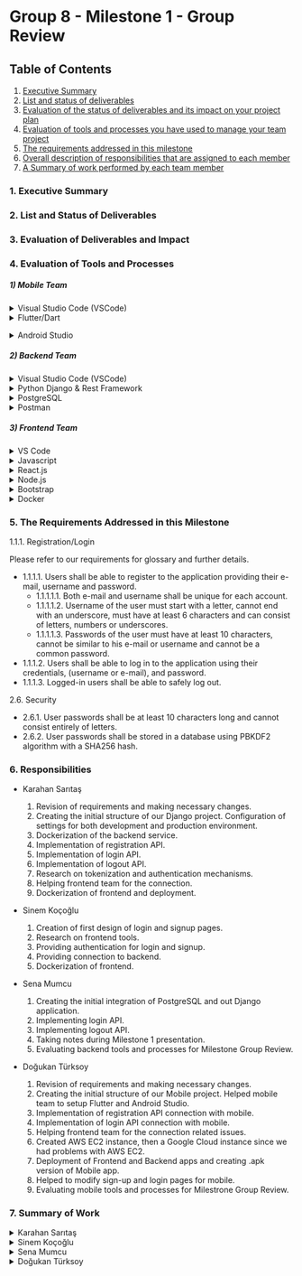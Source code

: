 # Group 8 - Milestone 1 - Group Review

## Table of Contents
1. [Executive Summary](#1-executive-summary)
2. [List and status of deliverables](#2-list-and-status-of-deliverables)
3. [Evaluation of the status of deliverables and its impact on your project plan](#3-evaluation-of-deliverables-and-impact)
4. [Evaluation of tools and processes you have used to manage your team project](#4-evaluation-of-tools-and-processes)
5. [The requirements addressed in this milestone](#5-the-requirements-addressed-in-this-milestone)
6. [Overall description of responsibilities that are assigned to each member](#6-responsibilities)
7. [A Summary of work performed by each team member](#7-summary-of-work)

### 1. Executive Summary







### 2. List and Status of Deliverables




### 3. Evaluation of Deliverables and Impact




### 4. Evaluation of Tools and Processes




##### 1) Mobile Team
<details>
    <summary> Visual Studio Code (VSCode) </summary>
    
  Visual Studio Code is a commonly used IDE to develop applications with most programming languages. It is lightweight and it has a perfect interface for viewing folders, splitting screen and using terminals. We used some very useful Visual Studio Code extensions. Mobile team used flutter/dart extension, Frontend team used React extension and Backend team used Django extension for their development. Also all teams are used extensions for Git to push/pull operations and Docker extension to track container activities. We also managed SSH connection with our deployment environment via Remote extension of VSCode. 
 </details>    
<details>
       <summary>  Flutter/Dart  </summary>
    
   Before researching mobile frameworks, we decided not to use Java since it is harder to deal with errors in this language in our sense. We came up with 2 alternatives, React Native and Flutter. Our team had little experience with JavaScript, so decided to go with *Flutter*. Flutter is created by Google. It uses Dart as the programming language, which is very similar to Java in terms of syntax. Flutter has lots of official and unofficial resources. Flutter has a perfect VSCode plugin, it helps a lot at developing processes. Also it has a feature called “hot reload”, you don’t need to restart Flutter application again and again when you change the code, except in some structural cases. This feature also speeded up our development.  
    </details>    
<details>
       <summary> Android Studio  </summary>
    
  Android Studio is a commonly used IDE for Android developers. Since VSCode has great plugins for Git, Docker etc. and our team is accustomed with VSCode, we used Android Studio only to create and start an Android Virtual Device (as known as Emulator). When we start the emulator, the flutter application runs on this emulator automatically.
    </details>    
##### 2) Backend Team

<details>
    <summary> Visual Studio Code (VSCode) </summary>
    We used Visual Studio Code as our IDE for the development. With its extensions for Python and for Github, VSCode enabled the backend team write code easily. It also provided smart code completion, on-the-fly error checking which overall helped us focus on the implementation.
</details>

<details>
    <summary> Python Django & Rest Framework </summary>
 To implement the backend of our web application we used Django framework which provides many built-in function that helped the backend team implement the web application easily. We could integrate the application with PostgreSQL without any issues and additional code fabric. With the help of migration files we were able to create models and switch between different databases.
    
We decided to use Django Rest framework because of its flexibility. With Django framework, Rest is one of the most used frameworks for web applications. That is why there is a big community online and we got a lot of support from the community with explanation videos, error messages etc. We were able to use knox and implement logout API endpoint in one line of code easily.
</details>

<details>
    <summary> PostgreSQL </summary>
    PostgreSQL is an open-source object-relational database system that supports both relational and non-relational querying. It supports the programming language that we used (Python) and we were able to integrate out Django application with our database. There is also a big support community online that use PostgreSQL with Django applications, thus we could get help from online videos while working on DB-app connection. PostgreSQL is also reliable and secure which helped us focus on implementation rather than possible security issues that we could face.
    
</details>

<details>
    <summary> Postman </summary>
During API testing, we used Postman frequently because it offers an easy user interface and allows us send calls to out API functions. It also supports different types of inputs which made our job easier, we could send data in the same format overall. 
</details>


##### 3) Frontend Team
   
<details>
       <summary>  VS Code  </summary>
    Microsoft Visual Studio Code is an useful editor to manage the project with backend side because we can run both sides on the same window when we want to test if frontend and backend connected successfully. Also, it is easy to install extensions such as Eslint used to find and fix problems in javascript code and Prettier that is a code formatter. What's more, VS code is convenient to carry out git management. 
</details> 
<details>
       <summary> Javascript   </summary>
    We prefer using javascript for frontend because we are familiar with React.js library a little. It is beginner-friendly and there are a lot of resources related to it available on the internet. Also, it is compatible with Node.js to develop an web application. 
    </details> 
    <details>
       <summary> React.js  </summary>
    It is an open source library that makes it easier to develop user interfaces. It has many features such as hooks, states etc. which provides capability to develop featured user interfaces.
    </details> 
    <details>
       <summary> Node.js   </summary>
    It is a framework to develop web applications using backend API services. By its package manager, it is easy to see modules installed for the project properly. Besides, it benefits from javascript interpreters. In development of frontend applications, using javascript with react.js and node.js is very common. That's way, there are many resources on the internet to find a solution for possible errors we encounter in the process of development.
    </details> 
    <details>
       <summary> Bootstrap   </summary>
    It is an open source frontend development css framework providing pre-defined design templates, syntax, and css classes for components. We benefit from these templates and make improvements on them to design our user interfaces.
    </details> 
    <details>
       <summary> Docker   </summary>
    We have to dockerize the frontend to automate deployment by using Docker Desktop. Dockerization files work well in local, but in the process of deployment an error occured related to extensive amount of browser cache. We will try to solve that problem as soon as possible to make deployment process faster and free of error.
    </details> 
    
### 5. The Requirements Addressed in this Milestone
<summary>1.1.1. Registration/Login</summary>

Please refer to our requirements for glossary and further details.

* 1.1.1.1. Users shall be able to register to the application providing their e-mail, username and password.
   * 1.1.1.1.1. Both e-mail and username shall be unique for each account. 
   * 1.1.1.1.2. Username of the user must start with a letter, cannot end with an underscore, must have at least 6 characters and can consist of letters, numbers or underscores.
   * 1.1.1.1.3. Passwords of the user must have at least 10 characters, cannot be similar to his e-mail or username and cannot be a common password. 
* 1.1.1.2. Users shall be able to log in to the application using their credentials, (username or e-mail), and password.
* 1.1.1.3. Logged-in users shall be able to safely log out.
<summary> 2.6. Security</summary>

* 2.6.1. User passwords shall be at least 10 characters long and cannot consist entirely of letters.
* 2.6.2. User passwords shall be stored in a database using PBKDF2 algorithm with a SHA256 hash.

### 6. Responsibilities

* Karahan Sarıtaş

  1. Revision of requirements and making necessary changes.
  2. Creating the initial structure of our Django project. Configuration of settings for both development and production environment.
  3. Dockerization of the backend service.
  5. Implementation of registration API.
  6. Implementation of login API.
  7. Implementation of logout API.
  8. Research on tokenization and authentication mechanisms.
  9. Helping frontend team for the connection.
  10. Dockerization of frontend and deployment.
  
* Sinem Koçoğlu

    1. Creation of first design of login and signup pages.
    2. Research on frontend tools.
    3. Providing authentication for login and signup.
    4. Providing connection to backend.
    5. Dockerization of frontend.

* Sena Mumcu
    
    1. Creating the initial integration of PostgreSQL and out Django application.
    2. Implementing login API.
    3. Implementing logout API. 
    4. Taking notes during Milestone 1 presentation.
    5. Evaluating backend tools and processes for Milestone Group Review.

* Doğukan Türksoy

    1. Revision of requirements and making necessary changes.
    2. Creating the initial structure of our Mobile project. Helped mobile team to setup Flutter and Android Studio.
    3. Implementation of registration API connection with mobile.
    4. Implementation of login API connection with mobile.
    5. Helping frontend team for the connection related issues.
    6. Created AWS EC2 instance, then a Google Cloud instance since we had problems with AWS EC2.
    7. Deployment of Frontend and Backend apps and creating .apk version of Mobile app.
    8. Helped to modify sign-up and login pages for mobile. 
    9. Evaluating mobile tools and processes for Milestrone Group Review.
    
### 7. Summary of Work

<details>
    <summary> Karahan Sarıtaş </summary>

|  Task Type   | Task Description   | Related Link(s) |
 |  :----:        |  :----:    |  :----: |
 |  Planning |  Attended weekly meeting #1. I introduced our Github repository to our new friend and <br>talked about what we have been up to in the previous course in general.    | [Weekly Meeting #1](https://github.com/bounswe/bounswe2022group8/wiki/Week-1-Meeting-Notes-1) |
 | Communication | Set up the Discord channel for CmpE451  |  [#154](https://github.com/bounswe/bounswe2022group8/issues/154)|
 | Communication | Update the communication plan. |  [#159](https://github.com/bounswe/bounswe2022group8/issues/159) |
|  Planning |  Attended weekly meeting #2 and weekly meeting #3.    |  [Weekly Meeting #2](https://github.com/bounswe/bounswe2022group8/wiki/Week-2-Meeting-%232), [Weekly Meeting #3](https://github.com/bounswe/bounswe2022group8/wiki/Week-2--Meeting-Notes-3) |
 | Documentation | Documentation of our weekly meeting notes.  | [#160](https://github.com/bounswe/bounswe2022group8/issues/160) |
 | Planning | Review the project planning for CmpE451.   | [#161](https://github.com/bounswe/bounswe2022group8/issues/161)|
 | Requirements Elicitation | Review all the requirements to recall our design.  | [#162](https://github.com/bounswe/bounswe2022group8/issues/162)|
 | Requirements Elicitation| Revise the requirements _Notifications_ critically.    | [#163](https://github.com/bounswe/bounswe2022group8/issues/163)|
 | Requirements Elicitation| Revise the requirements _Bidding System_ critically.    | [#166](https://github.com/bounswe/bounswe2022group8/issues/166)|
 | Requirements Elicitation| Revise the requirements _Verification and Level System_ critically.  | [#167](https://github.com/bounswe/bounswe2022group8/issues/167)|
| Communication | Creating an agenda and determining some of <br> the topics we have to discuss in the next meeting. |[Agenda & Questions & Answers](https://github.com/bounswe/bounswe2022group8/wiki/Agenda-&-Questions-&-Answers)| 
| Requirements Elicitation | Made the necessary corrections on _follow_ and _visibility of art item_ features as decided in the meeting. | [#169](https://github.com/bounswe/bounswe2022group8/issues/168), [#172](https://github.com/bounswe/bounswe2022group8/issues/172)|
 |  Planning |  Attended first backend meeting.   |  [BE Week #3 Meeting #1](https://github.com/bounswe/bounswe2022group8/wiki/Week-3-Backend-Meeting-Notes-1) |
 | Documentation | Documentation of our weekly meeting notes.  | [#181](https://github.com/bounswe/bounswe2022group8/issues/181) |
 | Implementation | Made the initials for our Django project. Prepared a detailed _README_ <br> file to make sure that everyone is one the page. | [#179](https://github.com/bounswe/bounswe2022group8/issues/179), [PR](https://github.com/bounswe/bounswe2022group8/pull/180) |
 | Implementation | Dockerized the backend. | [#188](https://github.com/bounswe/bounswe2022group8/issues/188), [PR](https://github.com/bounswe/bounswe2022group8/pull/189) |
 | Implementation & Review | Reviewed the pull request and also made some additions to solve a possible merge conflict.  | [#187](https://github.com/bounswe/bounswe2022group8/issues/187), [PR](https://github.com/bounswe/bounswe2022group8/pull/190) |
 | Implementation | Made some research on Django folder structures and re-organized our directory.  | [#192](https://github.com/bounswe/bounswe2022group8/issues/192), [PR](https://github.com/bounswe/bounswe2022group8/pull/191) |
 | Implementation | Implemented login/logout APIs using tokenization for authentication.  | [#195](https://github.com/bounswe/bounswe2022group8/issues/195), [#199](https://github.com/bounswe/bounswe2022group8/issues/199), [PR](https://github.com/bounswe/bounswe2022group8/pull/200) |
|Implementation| Implemented API for registration.  | [#194](https://github.com/bounswe/bounswe2022group8/issues/194), [PR](https://github.com/bounswe/bounswe2022group8/pull/196) |
| Research | Trying to find out what is tokenization, examining previous repositories, asking people from different teams and googling. (I think we should have learned this concept in CmpE352 along with REST APIs.) | - |
 |  Planning |  Attended weekly meeting #4.      |  [Weekly Meeting #4](https://github.com/bounswe/bounswe2022group8/wiki/Week-4--Meeting-Notes-4) |
 |  Documentation | Prepared the deliverables folder, opened a general issue.    |  [#201](https://github.com/bounswe/bounswe2022group8/issues/201) |
 |  Requirements | Reviewed the signup/login requirements and update them.   |  [#202](https://github.com/bounswe/bounswe2022group8/issues/202) |
| Milestone I Documentation | Added _the requirements addressed in this milestone_ subsection to Milestone document. | [#201](https://github.com/bounswe/bounswe2022group8/issues/201) |
| Implementation| Solved an issue in the dockerized database. | [PR](https://github.com/bounswe/bounswe2022group8/pull/206) |
| Implementation| Configured `CORS` settings in backend and help frontend team use the APIs.  | [#206](https://github.com/bounswe/bounswe2022group8/issues/211), [PR](https://github.com/bounswe/bounswe2022group8/pull/210) |
| Review | Reviewed a PR related to CI/CD (not merged yet) |  [PR](https://github.com/bounswe/bounswe2022group8/pull/215) |
| Implementation | Dockerization of frontend and deployment | [#224](https://github.com/bounswe/bounswe2022group8/issues/224), [PR](https://github.com/bounswe/bounswe2022group8/pull/225) |
|  Planning |  Attended weekly meeting #5.    |  [Weekly Meeting #5](https://github.com/bounswe/bounswe2022group8/wiki/Week-5-Meeting-Notes-5) |
 |  Planning |  Attended backend weekly meeting #2.   |  [BE Weekly Meeting #2](https://github.com/bounswe/bounswe2022group8/wiki/Week-5--BE-Meeting-%232-(02.11.2022)) |
</details>
<details>
    <summary> Sinem Koçoğlu </summary>

|  Task Type   | Task Description   | Related Link(s) |
 |  :----:        |  :----:    |  :----: |
 |  Planning|  Attending weekly meeting on lab session |[Weekly Meeting #1](https://github.com/bounswe/bounswe2022group8/wiki/Week-1-Meeting-Notes-1) |
  |  Review  |  Reviewed meeting notes | [Issue](https://github.com/bounswe/bounswe2022group8/issues/155)|
|  Planning|  Attending week 2 meeting 2  on lab session| [Week2 Meeting #2](https://github.com/bounswe/bounswe2022group8/wiki/Week-2-Meeting-%232) |
 |  Planning|  Attending 2nd meeting on discord | [Week2 Meeting #3](https://github.com/bounswe/bounswe2022group8/wiki/Week-2--Meeting-Notes-3) |
 | Documentation | Documentation of 2nd meeting notes. | [#177](https://github.com/bounswe/bounswe2022group8/issues/177) |
 | Planning | Review the project planning for CmpE451.  |  [#161](https://github.com/bounswe/bounswe2022group8/issues/161)|
 | Requirements Elicitation| Review and revise the requirements _Profile Management_ .  |  [#168](https://github.com/bounswe/bounswe2022group8/issues/168)|
 | Requirements Elicitation|  Review and revise the requirements _Exhibition_ . |   [#169](https://github.com/bounswe/bounswe2022group8/issues/169)|
 | Requirements Elicitation| Clarification in the requirements _Location_    |   [#175](https://github.com/bounswe/bounswe2022group8/issues/175)|
 |  Planning |  Attended first frontend meeting | [Week 3 Meeting 1](https://github.com/bounswe/bounswe2022group8/wiki/Week-3-Frontend-Meeting-Notes-1)    |   
 |  Research |  Research on tools compatible with React.js, Css tutorials, and design ideas. |[#185](https://github.com/bounswe/bounswe2022group8/issues/185)|
 | Implementation | Creation of project and css files for login and signup pages. | [#186](https://github.com/bounswe/bounswe2022group8/issues/186) |
 |  Research and Coding |  Research on dockerization of frontend and dockerize frontend |[#217](https://github.com/bounswe/bounswe2022group8/issues/217) [PR](https://github.com/bounswe/bounswe2022group8/pull/218)|
| Implementation | Authentication for login/logout and signup on frontend. |(no pr available because of manuel merge of the files from branch feature/FE-4 to feature/FE-3) [#203](https://github.com/bounswe/bounswe2022group8/issues/203) |
| Testing | Manuel testing integration of frontend and backend |[#203](https://github.com/bounswe/bounswe2022group8/issues/203) |
</details>

<details>
    <summary> Sena Mumcu </summary>
    
|  Task Type   | Task Description   | Related Link(s) |
|  :----:        |  :----:    |  :----: |
| Planning | Attended online meeting | [Week 2 Meeting 3](https://github.com/bounswe/bounswe2022group8/wiki/Week-2--Meeting-Notes-3) | 
| Planning | Attended team meeting during lab session | [Week 4 Meeting 4](https://github.com/bounswe/bounswe2022group8/wiki/Week-4--Meeting-Notes-4) | 
| Planning | Attended online team meeting | [Week 5 Meeting 5](https://github.com/bounswe/bounswe2022group8/wiki/Week-5-Meeting-Notes-5) |
| Planning | Attended first backend team meeting during lab session | [Week 3 BE Meeting](https://github.com/bounswe/bounswe2022group8/wiki/Week-3-Backend-Meeting-Notes-1) | 
| Planning | Attended online backend team meeting | [Week 5 BE Meeting](https://github.com/bounswe/bounswe2022group8/wiki/Week-5--BE-Meeting-%232-(02.11.2022)) |
| Review | Reviewed changes in use case diagram | [Issue](https://github.com/bounswe/bounswe2022group8/issues/229) |
| MIL - 1 | Evaluated the tools and processes used by backend team until Milestone 1 | [Issue](https://github.com/bounswe/bounswe2022group8/issues/242) |
| Documentation | Documented the API endpoints login and logout in Google Docs |  | 
| Testing | Testing of login and logout API endpoints | [PR](https://github.com/bounswe/bounswe2022group8/pull/200) |
| Backend | Implemented logout API endpoint | [Issue](https://github.com/bounswe/bounswe2022group8/issues/199) , [PR](https://github.com/bounswe/bounswe2022group8/pull/200) |
| Backend | Implemented login API endpoint | [Issue](https://github.com/bounswe/bounswe2022group8/issues/195) , [PR](https://github.com/bounswe/bounswe2022group8/pull/200) |
| Research | Research on PostgreSQL and its integration with Django framework | [Issue](https://github.com/bounswe/bounswe2022group8/issues/182) |  
| Backend | Initial integration of database and web application | [Issue](https://github.com/bounswe/bounswe2022group8/issues/182) , [PR](https://github.com/bounswe/bounswe2022group8/pull/183) |

</details>

<details>
    <summary> Doğukan Türksoy </summary>
    
|  Task Type   | Task Description |  Time Spent    | Related Link(s) |
|  :----: |  :----:       |  :----:   |  :----: |
 |  Planning |  Attended weekly meeting #2 and weekly meeting #3.    |  3 hour 45 minutes  |  [Weekly Meeting #2](https://github.com/bounswe/bounswe2022group8/wiki/Week-2-Meeting-%232), [Weekly Meeting #3](https://github.com/bounswe/bounswe2022group8/wiki/Week-2--Meeting-Notes-3) |
 | Documentation | Documentation of our weekly meeting notes. | 20 minutes | [#160](https://github.com/bounswe/bounswe2022group8/issues/160) |
 | Requirements Elicitation | Review all the requirements to recall our design.  | 20 minutes | [#162](https://github.com/bounswe/bounswe2022group8/issues/162)|
 | Requirements Elicitation| Revise the requirements Registration/Login   | 30 minutes |
 | Requirements Elicitation| Revise the requirements _Copyright Infringement_   | 30 minutes  | [#178](https://github.com/bounswe/bounswe2022group8/issues/178)|
| Requirements Elicitation | Made the necessary corrections on _Copyright Infringement_ feature as decided in the meeting. | 20 minutes | [#178](https://github.com/bounswe/bounswe2022group8/issues/178)
| Research | Research about the tools we can use as Mobile team. | 60 minutes | 
 |  Planning |  Attended Week 3 Mobile Meeting #1.    |  1 hour 30 minutes  |  [Weekly Meeting #2](https://github.com/bounswe/bounswe2022group8/wiki/Week-3-Mobile-Meeting-Notes-1)
 | Implementation | Install and setup Flutter, Android Studio and run a basic application on emulator. | 120 minutes | [Weekly Meeting #2](https://github.com/bounswe/bounswe2022group8/wiki/Week-3-Mobile-Meeting-Notes-1) |
 | Implementation | Started to implement Register/Login system with Mobile Team on Discord.  | 60 minutes | [#161](https://github.com/bounswe/bounswe2022group8/issues/161)|
 | Deployment | Created AWS EC2 instance and published dockerized Practice App for testing  | 60 minutes |
 | Research | Research about Flutter | 120 minutes | 
 |  Planning |  Attended Week 4 Meeting #4.    | 2 hour |  [Weekly Meeting #4](https://github.com/bounswe/bounswe2022group8/wiki/Week-4--Meeting-Notes-4)
 | Implementation | Implemented feature/MOB-3: Connecting Mobile App with Backend. | 300 minutes | [#208](https://github.com/bounswe/bounswe2022group8/issues/208), [Pull Request](https://github.com/bounswe/bounswe2022group8/pull/221)  |
 | Implementation | Started to implement Register/Login system with Mobile Team on Discord.  | 60 minutes | [#161](https://github.com/bounswe/bounswe2022group8/issues/161)|
 | Deployment | Deployed the Backend App  | 100 minutes |
 | Deployment | Deployed the Frontend App  | 100 minutes |
 | Implementation | Helped the Frontend Team resolving issues about database connection and authentication  | 90 minutes |
 | Revisions | Revised and merged the pull requests | 90 minutes | [feature/MOB-1](https://github.com/bounswe/bounswe2022group8/pull/204) , [feature/MOB-5](https://github.com/bounswe/bounswe2022group8/pull/219), [feature/MOB-4](https://github.com/bounswe/bounswe2022group8/pull/216)

